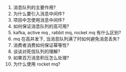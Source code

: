 1. 消息队列的主要作用?
2. 为什么要引入消息中间件?
3. 项目中怎使用消息中间件?
4. 如何保证消息队列的高可用?
5. kafka, active mq , rabbit mq, rocket mq 有什么区别?
6. mq 在高并发下, 当消息队列满了时如何避免消息丢失?
7. 消费者消费如何保证幂等性?
8. 谈谈对死信队列的理解?
9. 如果百万消息积压怎么处理?
10. 为什么使用 rocket mq?
